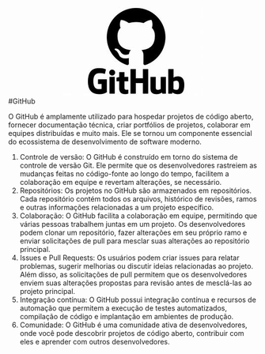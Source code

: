<div align="center">
<img src="imagens/github_logo.jpg" alt="Git Hub Logo">
</div>
#GitHub

O GitHub é amplamente utilizado para hospedar projetos de código aberto, fornecer documentação técnica, criar portfólios de projetos, colaborar em equipes distribuídas e muito mais. Ele se tornou um componente essencial do ecossistema de desenvolvimento de software moderno.
1. Controle de versão: O GitHub é construído em torno do sistema de controle de versão Git. Ele permite que os desenvolvedores rastreiem as mudanças feitas no código-fonte ao longo do tempo, facilitem a colaboração em equipe e revertam alterações, se necessário.
2. Repositórios: Os projetos no GitHub são armazenados em repositórios. Cada repositório contém todos os arquivos, histórico de revisões, ramos e outras informações relacionadas a um projeto específico.
3. Colaboração: O GitHub facilita a colaboração em equipe, permitindo que várias pessoas trabalhem juntas em um projeto. Os desenvolvedores podem clonar um repositório, fazer alterações em seu próprio ramo e enviar solicitações de pull para mesclar suas alterações ao repositório principal.
4. Issues e Pull Requests: Os usuários podem criar issues para relatar problemas, sugerir melhorias ou discutir ideias relacionadas ao projeto. Além disso, as solicitações de pull permitem que os desenvolvedores enviem suas alterações propostas para revisão antes de mesclá-las ao projeto principal.
5. Integração contínua: O GitHub possui integração contínua e recursos de automação que permitem a execução de testes automatizados, compilação de código e implantação em ambientes de produção.
6. Comunidade: O GitHub é uma comunidade ativa de desenvolvedores, onde você pode descobrir projetos de código aberto, contribuir com eles e aprender com outros desenvolvedores.
